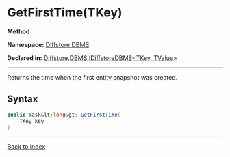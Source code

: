 # GetFirstTime(TKey)

**Method**

**Namespace:** [Diffstore.DBMS](Diffstore.DBMS.md)

**Declared in:** [Diffstore.DBMS.IDiffstoreDBMS&lt;TKey, TValue&gt;](Diffstore.DBMS.IDiffstoreDBMS{TKey,TValue}.md)

------



Returns the time when the first entity snapshot was created.


## Syntax

```csharp
public Task&lt;long&gt; GetFirstTime(
	TKey key
)
```

------

[Back to index](index.md)